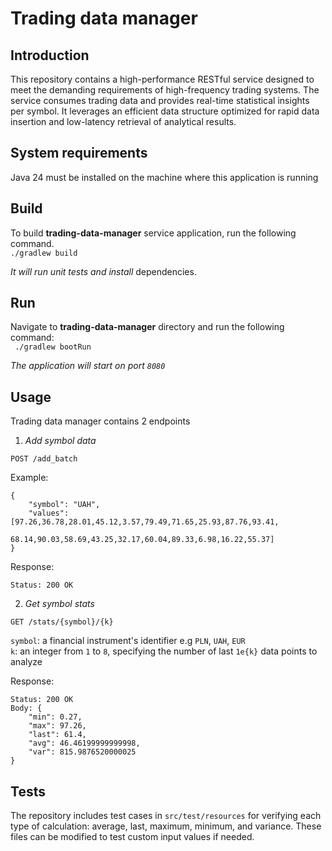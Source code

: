# Trading data manager

## Introduction

This repository contains a high-performance RESTful service designed to meet the demanding requirements of high-frequency trading systems. 
The service consumes trading data and provides real-time statistical insights per symbol. 
It leverages an efficient data structure optimized for rapid data insertion and low-latency retrieval of analytical results. <br>

## System requirements

Java 24 must be installed on the machine where this application is running

## Build

To build **trading-data-manager** service application, run the following command. <br>
`./gradlew build`<br>

*It will run unit tests and install*
dependencies.

## Run

Navigate to **trading-data-manager** directory and run the following command: <br>
` ./gradlew bootRun` <br>

*The application will start on port `8080`*

## Usage

Trading data manager contains 2 endpoints

1. *Add symbol data* <br>

`POST /add_batch` <br>

Example: 
```
{
    "symbol": "UAH",
    "values": [97.26,36.78,28.01,45.12,3.57,79.49,71.65,25.93,87.76,93.41,
               68.14,90.03,58.69,43.25,32.17,60.04,89.33,6.98,16.22,55.37]
}
```
Response: 
```
Status: 200 OK
```

2. *Get symbol stats* <br>

`GET /stats/{symbol}/{k}` <br>

`symbol`: a financial instrument's identifier e.g `PLN`, `UAH`, `EUR` <br>
`k`:  an integer from `1` to `8`, specifying the number of last `1e{k}` data points to analyze <br>

Response:
```
Status: 200 OK
Body: {
    "min": 0.27,
    "max": 97.26,
    "last": 61.4,
    "avg": 46.46199999999998,
    "var": 815.9876520000025
}
```

## Tests
The repository includes test cases in `src/test/resources` for verifying each type of calculation: average, last, maximum, minimum, and variance.
These files can be modified to test custom input values if needed.


